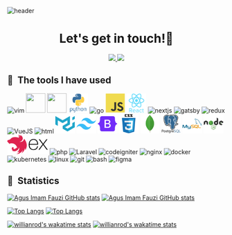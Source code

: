 ![header](https://capsule-render.vercel.app/api?type=waving&color=timeGradient&height=200&section=header&text=Hello%20World&fontSize=70)

<h1 align="center">
  Let's get in touch!💬
</h1>

<p align="center">
  <!-- <a href="https://agus7fauzi.github.io">
    <img height="50" src="https://user-images.githubusercontent.com/46517096/166972883-f5f1d88c-0246-4374-88ac-ded0f2cf0699.png"/>
  </a>
  <a href="https://www.linkedin.com/in/agus7fauzi">
    <img height="50" src="https://user-images.githubusercontent.com/46517096/166973395-19676cd8-f8ec-4abf-83ff-da8243505b82.png"/>
  </a> -->
<!--   <a href="https://agus7fauzi.medium.com">
    <img height="50" src="https://user-images.githubusercontent.com/46517096/166973962-d05d145a-b6a0-4643-bd3d-5ac845679367.png"/>
  </a>
  <a href="https://dev.to/agus7fauzi">
    <img height="50" src="https://user-images.githubusercontent.com/46517096/166974096-7aeecad4-483e-4c85-983f-f4b37b3f794e.png"/>
  </a> -->
  <a href="https://twitter.com/agus7fauzi">
    <img height="50" src="https://user-images.githubusercontent.com/46517096/166974271-91dfa250-d70b-4cb9-8707-f1bda1b708c3.png"/>
  </a>
  <a href="https://www.instagram.com/agus7fauzi">
    <img height="50" src="https://user-images.githubusercontent.com/46517096/166974368-9798f39f-1f46-499c-b14e-81f0a3f83a06.png"/>
  </a>
</p>

<h2> 🚀 &nbsp;The tools I have used</h2>
<p align="left">
  <img src="https://cdn.jsdelivr.net/gh/devicons/devicon/icons/vim/vim-original.svg" alt="vim" width="45" height="45"/>
  <img src="https://cdn.jsdelivr.net/gh/devicons/devicon/icons/c/c-original.svg" width="45" height="45"/>
  <img src="https://cdn.jsdelivr.net/gh/devicons/devicon/icons/cplusplus/cplusplus-original.svg" width="45" height="45"/>
  <!-- <img src="https://cdn.jsdelivr.net/gh/devicons/devicon/icons/vscode/vscode-original.svg" alt="vscode" width="45" height="45"/> -->
  <img src="https://raw.githubusercontent.com/devicons/devicon/master/icons/python/python-original-wordmark.svg" alt="python" width="45" height="45" />
  <img src="https://cdn.jsdelivr.net/gh/devicons/devicon/icons/go/go-original.svg" alt="go" width="45" height="45"/>
  <img src="https://raw.githubusercontent.com/devicons/devicon/master/icons/javascript/javascript-original.svg" alt="javascript" width="45" height="45" />
  <img src="https://raw.githubusercontent.com/devicons/devicon/master/icons/react/react-original-wordmark.svg" alt="react" width="45" height="45" />
  <img src="https://cdn.jsdelivr.net/gh/devicons/devicon/icons/nextjs/nextjs-original.svg" alt="nextjs" width="45" height="45"/>
  <img src="https://cdn.jsdelivr.net/gh/devicons/devicon/icons/gatsby/gatsby-original.svg" alt="gatsby" width="45" height="45"/>
  <img src="https://cdn.jsdelivr.net/gh/devicons/devicon/icons/redux/redux-original.svg" alt="redux" width="45" height="45"/>
  <img src="https://cdn.jsdelivr.net/gh/devicons/devicon/icons/vuejs/vuejs-original.svg" alt="VueJS" width="45" height="45"/>
  <img src="https://cdn.jsdelivr.net/gh/devicons/devicon/icons/html5/html5-original.svg" alt="html" width="45" height="45"/>
  <img src="https://raw.githubusercontent.com/devicons/devicon/master/icons/materialui/materialui-plain.svg" alt="materialui" width="45" height="45" />
  <img src="https://raw.githubusercontent.com/devicons/devicon/master/icons/tailwindcss/tailwindcss-original.svg" alt="tailwindcss" width="45" height="45" />
  <img src="https://raw.githubusercontent.com/devicons/devicon/master/icons/bootstrap/bootstrap-plain.svg" alt="bootstrap" width="45" height="45" />
  <img src="https://raw.githubusercontent.com/devicons/devicon/master/icons/css3/css3-original-wordmark.svg" alt="css3" width="45" height="45" />
  <img src="https://raw.githubusercontent.com/devicons/devicon/master/icons/mongodb/mongodb-original.svg" alt="mongodb" width="45" height="45" />
  <img src="https://raw.githubusercontent.com/devicons/devicon/master/icons/postgresql/postgresql-original-wordmark.svg" alt="postgresql" width="45" height="45" />
  <img src="https://raw.githubusercontent.com/devicons/devicon/master/icons/mysql/mysql-original-wordmark.svg" alt="mysql" width="45" height="45" />
  <img src="https://raw.githubusercontent.com/devicons/devicon/master/icons/nodejs/nodejs-original-wordmark.svg" alt="nodejs" width="45" height="45" />
  <img src="https://raw.githubusercontent.com/devicons/devicon/master/icons/nestjs/nestjs-original.svg" alt="nestjs" width="45" height="45" />
  <img src="https://raw.githubusercontent.com/devicons/devicon/master/icons/express/express-original.svg" alt="express" width="45" height="45" />
  <img src="https://cdn.jsdelivr.net/gh/devicons/devicon/icons/php/php-original.svg" alt="php" width="45" height="45"/>
  <img src="https://cdn.jsdelivr.net/gh/devicons/devicon/icons/laravel/laravel-original.svg" alt="Laravel" width="45" height="45"/>
  <img src="https://cdn.jsdelivr.net/gh/devicons/devicon/icons/codeigniter/codeigniter-plain-wordmark.svg" alt="codeigniter" width="45" height="45"/>
<!--   <img src="https://cdn.jsdelivr.net/gh/devicons/devicon/icons/flutter/flutter-original.svg" alt="flutter" width="45" height="45"/> -->
  <img src="https://cdn.jsdelivr.net/gh/devicons/devicon/icons/nginx/nginx-original.svg" alt="nginx" width="45" height="45"/>
  <img src="https://cdn.jsdelivr.net/gh/devicons/devicon/icons/docker/docker-original.svg" alt="docker" width="45" height="45"/>
  <img src="https://cdn.jsdelivr.net/gh/devicons/devicon/icons/kubernetes/kubernetes-plain.svg" alt="kubernetes" width="45" height="45"/>
<!--   <img src="https://cdn.jsdelivr.net/gh/devicons/devicon/icons/amazonwebservices/amazonwebservices-plain-wordmark.svg" width="45" height="45"/> -->
  <img src="https://cdn.jsdelivr.net/gh/devicons/devicon/icons/linux/linux-original.svg" alt="linux" width="45" height="45"/>       
  <img src="https://cdn.jsdelivr.net/gh/devicons/devicon/icons/git/git-original.svg" alt="git" width="45" height="45"/>
  <img src="https://cdn.jsdelivr.net/gh/devicons/devicon/icons/bash/bash-original.svg" alt="bash" width="45" height="45"/>
  <img src="https://cdn.jsdelivr.net/gh/devicons/devicon/icons/figma/figma-original.svg" alt="figma" width="45" height="45"/>   
</p>

<h2> 🚀 &nbsp;Statistics</h2>

[![Agus Imam Fauzi GitHub stats](https://github-readme-stats.vercel.app/api?username=agus7fauzi&count_private=true&show_icons=true&theme=radical#gh-dark-mode-only)](https://github.com/anuraghazra/github-readme-stats#gh-dark-mode-only)
[![Agus Imam Fauzi GitHub stats](https://github-readme-stats.vercel.app/api?username=agus7fauzi&count_private=true&show_icons=true&theme=default#gh-light-mode-only)](https://github.com/anuraghazra/github-readme-stats#gh-light-mode-only)

[![Top Langs](https://github-readme-stats.vercel.app/api/top-langs/?username=agus7fauzi&theme=radical#gh-dark-mode-only)](https://github.com/anuraghazra/github-readme-stats#gh-dark-mode-only)
[![Top Langs](https://github-readme-stats.vercel.app/api/top-langs/?username=agus7fauzi&theme=default#gh-light-mode-only)](https://github.com/anuraghazra/github-readme-stats#gh-light-mode-only)

[![willianrod's wakatime stats](https://github-readme-stats.vercel.app/api/wakatime?username=@agus7fauzi&theme=radical#gh-dark-mode-only)](https://github.com/anuraghazra/github-readme-stats#gh-dark-mode-only)
[![willianrod's wakatime stats](https://github-readme-stats.vercel.app/api/wakatime?username=@agus7fauzi&theme=default#gh-light-mode-only)](https://github.com/anuraghazra/github-readme-stats#gh-light-mode-only)
